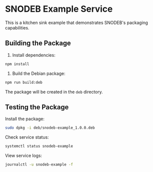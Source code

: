 # SNODEB Example Service

This is a kitchen sink example that demonstrates SNODEB's packaging capabilities.

## Building the Package

1. Install dependencies:

```bash
npm install
```

1. Build the Debian package:

```bash
npm run build:deb
```

The package will be created in the `deb` directory.

## Testing the Package

Install the package:

```bash
sudo dpkg -i deb/snodeb-example_1.0.0.deb
```

Check service status:

```bash
systemctl status snodeb-example
```

View service logs:

```bash
journalctl -u snodeb-example -f
```
